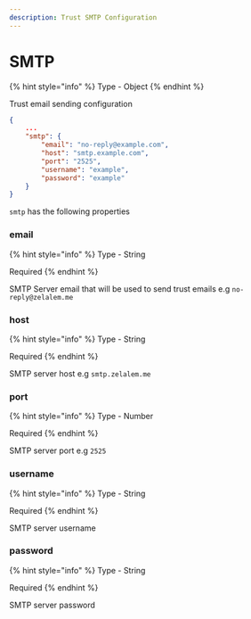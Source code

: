 ```yaml
---
description: Trust SMTP Configuration
---
```


# SMTP

{% hint style="info" %}
Type - Object
{% endhint %}

Trust email sending configuration

```json
{
    ...
    "smtp": {
        "email": "no-reply@example.com",
        "host": "smtp.example.com",
        "port": "2525",
        "username": "example",
        "password": "example"
    }
}
```

`smtp` has the following properties

### email

{% hint style="info" %}
Type - String

Required
{% endhint %}

SMTP Server email that will be used to send trust emails e.g `no-reply@zelalem.me`

### host

{% hint style="info" %}
Type - String

Required
{% endhint %}

SMTP server host e.g `smtp.zelalem.me`

### port

{% hint style="info" %}
Type - Number

Required
{% endhint %}

SMTP server port e.g `2525`

### username

{% hint style="info" %}
Type - String

Required
{% endhint %}

SMTP server username

### password

{% hint style="info" %}
Type - String

Required
{% endhint %}

SMTP server password